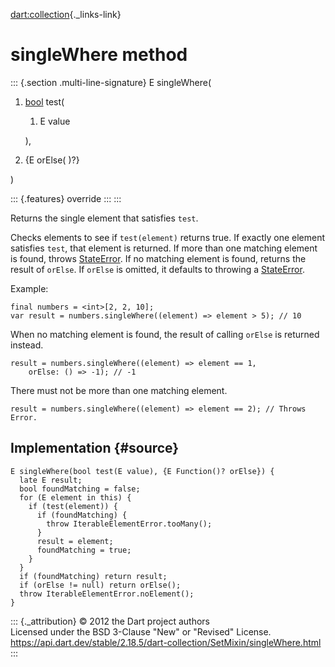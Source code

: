 [dart:collection](../../dart-collection/dart-collection-library){._links-link}

singleWhere method
==================

::: {.section .multi-line-signature}
E singleWhere(

1.  [bool](../../dart-core/bool-class) test(
    1.  E value

    ),
2.  {E orElse( )?}

)

::: {.features}
override
:::
:::

Returns the single element that satisfies `test`.

Checks elements to see if `test(element)` returns true. If exactly one
element satisfies `test`, that element is returned. If more than one
matching element is found, throws
[StateError](../../dart-core/stateerror-class). If no matching element
is found, returns the result of `orElse`. If `orElse` is omitted, it
defaults to throwing a [StateError](../../dart-core/stateerror-class).

Example:

``` {.language-dart data-language="dart"}
final numbers = <int>[2, 2, 10];
var result = numbers.singleWhere((element) => element > 5); // 10
```

When no matching element is found, the result of calling `orElse` is
returned instead.

``` {.language-dart data-language="dart"}
result = numbers.singleWhere((element) => element == 1,
    orElse: () => -1); // -1
```

There must not be more than one matching element.

``` {.language-dart data-language="dart"}
result = numbers.singleWhere((element) => element == 2); // Throws Error.
```

Implementation {#source}
--------------

``` {.language-dart data-language="dart"}
E singleWhere(bool test(E value), {E Function()? orElse}) {
  late E result;
  bool foundMatching = false;
  for (E element in this) {
    if (test(element)) {
      if (foundMatching) {
        throw IterableElementError.tooMany();
      }
      result = element;
      foundMatching = true;
    }
  }
  if (foundMatching) return result;
  if (orElse != null) return orElse();
  throw IterableElementError.noElement();
}
```

::: {._attribution}
© 2012 the Dart project authors\
Licensed under the BSD 3-Clause \"New\" or \"Revised\" License.\
<https://api.dart.dev/stable/2.18.5/dart-collection/SetMixin/singleWhere.html>
:::
